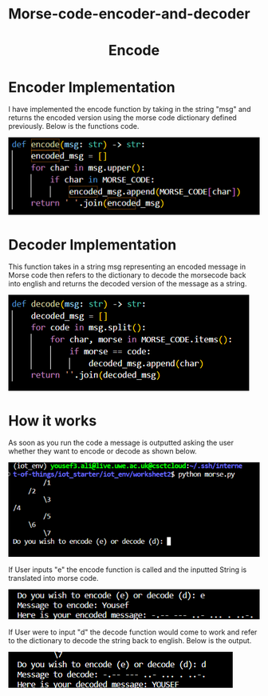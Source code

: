 # Morse-code-encoder-and-decoder


<h1 align="center"> Encode </h1>





# Encoder Implementation 

I have implemented the encode function by taking in the string "msg" and returns the encoded version using the morse code dictionary defined previously. Below is the functions code.

![encode implementation](./encodefunction.png)


# Decoder Implementation

This function takes in a string msg representing an encoded message in Morse code then refers to the dictionary to decode the morsecode back into english and returns the decoded version of the message as a string.

![encode implementation](./decodefunction.png)



# How it works

As soon as you run the code a message is outputted asking the user whether they want to encode or decode as shown below.


![Start Up](./Startupmessage.png)

If User inputs "e" the encode function is called and the inputted String is translated into morse code.

![Step 2](./Encodeoutput.png)

If User were to input "d" the decode function would come to work and refer to the dictionary to decode the string back to english. Below is the output.


![Step 3](./Decodeoutput.png)











